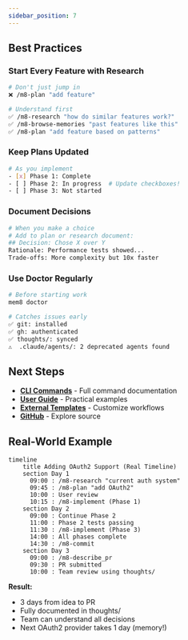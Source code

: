 ```yaml
---
sidebar_position: 7
---
```


## Best Practices

### Start Every Feature with Research

```bash
# Don't just jump in
❌ /m8-plan "add feature"

# Understand first
✅ /m8-research "how do similar features work?"
✅ /m8-browse-memories "past features like this"
✅ /m8-plan "add feature based on patterns"
```

### Keep Plans Updated

```bash
# As you implement
- [x] Phase 1: Complete
- [ ] Phase 2: In progress  # Update checkboxes!
- [ ] Phase 3: Not started
```

### Document Decisions

```bash
# When you make a choice
# Add to plan or research document:
## Decision: Chose X over Y
Rationale: Performance tests showed...
Trade-offs: More complexity but 10x faster
```

### Use Doctor Regularly

```bash
# Before starting work
mem8 doctor

# Catches issues early
✅ git: installed
✅ gh: authenticated
✅ thoughts/: synced
⚠️  .claude/agents/: 2 deprecated agents found
```

## Next Steps

- **[CLI Commands](../user-guide/cli-commands)** - Full command documentation
- **[User Guide](../user-guide/getting-started)** - Practical examples
- **[External Templates](../external-templates)** - Customize workflows
- **[GitHub](https://github.com/killerapp/mem8)** - Explore source

## Real-World Example

```mermaid
timeline
    title Adding OAuth2 Support (Real Timeline)
    section Day 1
      09:00 : /m8-research "current auth system"
      09:45 : /m8-plan "add OAuth2"
      10:00 : User review
      10:15 : /m8-implement (Phase 1)
    section Day 2
      09:00 : Continue Phase 2
      11:00 : Phase 2 tests passing
      11:30 : /m8-implement (Phase 3)
      14:00 : All phases complete
      14:30 : /m8-commit
    section Day 3
      09:00 : /m8-describe_pr
      09:30 : PR submitted
      10:00 : Team review using thoughts/
```

**Result:**
- 3 days from idea to PR
- Fully documented in thoughts/
- Team can understand all decisions
- Next OAuth2 provider takes 1 day (memory!)
